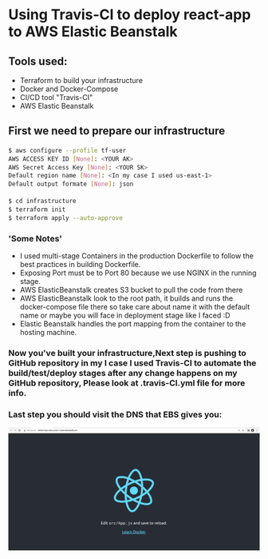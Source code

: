 # Using Travis-CI to deploy react-app to AWS Elastic Beanstalk

## Tools used:
- Terraform to build your infrastructure
- Docker and Docker-Compose
- CI/CD tool "Travis-CI"
- AWS Elastic Beanstalk

## First we need to prepare our infrastructure
```bash
$ aws configure --profile tf-user
AWS ACCESS KEY ID [None]: <YOUR AK>
AWS Secret Access Key [None]: <YOUR SK>
Default region name [None]: <In my case I used us-east-1>
Default output formate [None]: json

$ cd infrastructure
$ terraform init
$ terraform apply --auto-approve

```
### 'Some Notes'
- I used multi-stage Containers in the production Dockerfile to follow the best practices in building Dockerfile.
- Exposing Port must be to Port 80 because we use NGINX in the running stage.
- AWS ElasticBeanstalk creates S3 bucket to pull the code from there
- AWS ElasticBeanstalk look to the root path, it builds and runs the docker-compose file there so take care about name it with the default name or maybe you will face in deployment stage like I faced :D
- Elastic Beanstalk handles the port mapping from the container to the hosting machine.

### Now you've built your infrastructure,Next step is pushing to GitHub repository in my I case I used Travis-CI to automate the build/test/deploy stages after any change happens on my GitHub repository, Please look at .travis-CI.yml file for more info.

### Last step you should visit the DNS that EBS gives you:
![Alt text](./ebs-docker.png)

